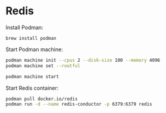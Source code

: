 # Redis

Install Podman:

```shell
brew install podman
```

Start Podman machine:

```bash
podman machine init --cpus 2 --disk-size 100 --memory 4096
podman machine set --rootful

podman machine start
```

Start Redis container:

```bash
podman pull docker.io/redis
podman run -d --name redis-conductor -p 6379:6379 redis
```



